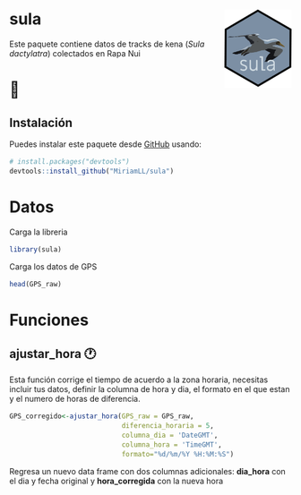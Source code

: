 
<!-- README.md is generated from README.Rmd. Please edit that file -->

# sula <img src="man/figures/logo.png" align="right" width = "120px"/>

Este paquete contiene datos de tracks de kena (*Sula dactylatra*)
colectados en Rapa Nui  
<h1>
🗿
</h1>

## Instalación

Puedes instalar este paquete desde [GitHub](https://github.com/) usando:

``` r
# install.packages("devtools")
devtools::install_github("MiriamLL/sula")
```

# Datos

Carga la libreria

``` r
library(sula)
```

Carga los datos de GPS

``` r
head(GPS_raw)
```

# Funciones

## ajustar\_hora 🕐

Esta función corrige el tiempo de acuerdo a la zona horaria, necesitas
incluir tus datos, definir la columna de hora y dia, el formato en el
que estan y el numero de horas de diferencia.

``` r
GPS_corregido<-ajustar_hora(GPS_raw = GPS_raw,
                            diferencia_horaria = 5,
                            columna_dia = 'DateGMT',
                            columna_hora = 'TimeGMT',
                            formato="%d/%m/%Y %H:%M:%S")
```

Regresa un nuevo data frame con dos columnas adicionales: **dia\_hora**
con el dia y fecha original y **hora\_corregida** con la nueva hora
